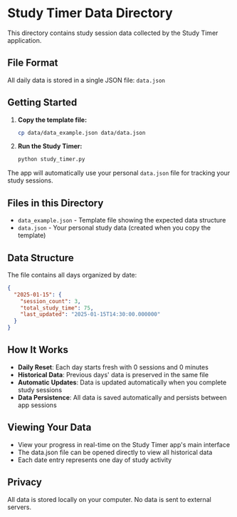 # Study Timer Data Directory

This directory contains study session data collected by the Study Timer application.

## File Format

All daily data is stored in a single JSON file:
`data.json`

## Getting Started

1. **Copy the template file:**
   ```bash
   cp data/data_example.json data/data.json
   ```

2. **Run the Study Timer:**
   ```bash
   python study_timer.py
   ```

The app will automatically use your personal `data.json` file for tracking your study sessions.

## Files in this Directory

- `data_example.json` - Template file showing the expected data structure
- `data.json` - Your personal study data (created when you copy the template)

## Data Structure

The file contains all days organized by date:
```json
{
  "2025-01-15": {
    "session_count": 3,
    "total_study_time": 75,
    "last_updated": "2025-01-15T14:30:00.000000"
  }
}
```

## How It Works

- **Daily Reset**: Each day starts fresh with 0 sessions and 0 minutes
- **Historical Data**: Previous days' data is preserved in the same file
- **Automatic Updates**: Data is updated automatically when you complete study sessions
- **Data Persistence**: All data is saved automatically and persists between app sessions

## Viewing Your Data

- View your progress in real-time on the Study Timer app's main interface
- The data.json file can be opened directly to view all historical data
- Each date entry represents one day of study activity

## Privacy

All data is stored locally on your computer. No data is sent to external servers.
